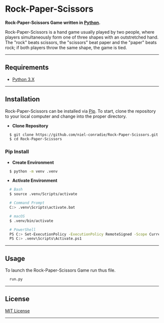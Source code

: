 # **Rock-Paper-Scissors**

**Rock-Paper-Scissors Game written in [Python](https://www.python.org).**

Rock-Paper-Scissors is a hand game usually played by two people, where players simultaneously form one of three shapes with an outstretched hand. The "rock" beats scissors, the "scissors" beat paper and the "paper" beats rock; if both players throw the same shape, the game is tied.

----
## **Requirements**

- [Python 3.X](https://www.python.org/downloads/)
----
## **Installation**

Rock-Paper-Scissors can be installed via [Pip](https://pypi.org/project/pip/). To start, clone the repository to your local computer and change into the proper directory.

* **Clone Repository**
```bash
  $ git clone https://github.com/niel-conradie/Rock-Paper-Scissors.git
  $ cd Rock-Paper-Scissors
```
### **Pip Install**

* **Create Environment**
```bash
  $ python -m venv .venv
```
* **Activate Environment**
```bash
  # Bash
  $ source .venv/Scripts/activate

  # Command Prompt
  C:> .venv\Scripts\activate.bat

  # macOS
  $ .venv/bin/activate

  # PowerShell
  PS C:> Set-ExecutionPolicy -ExecutionPolicy RemoteSigned -Scope CurrentUser
  PS C:> .venv\Scripts\Activate.ps1
```
----
## **Usage**

To launch the Rock-Paper-Scissors Game run thus file.
```bash
  run.py
```
----
## **License**

[MIT License](https://github.com/niel-conradie/Rock-Paper-Scissors/blob/master/LICENSE)

----